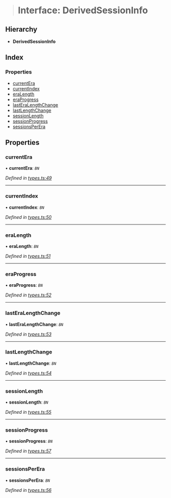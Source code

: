 > # Interface: DerivedSessionInfo

## Hierarchy

* **DerivedSessionInfo**

## Index

### Properties

* [currentEra](_types_.derivedsessioninfo.md#currentera)
* [currentIndex](_types_.derivedsessioninfo.md#currentindex)
* [eraLength](_types_.derivedsessioninfo.md#eralength)
* [eraProgress](_types_.derivedsessioninfo.md#eraprogress)
* [lastEraLengthChange](_types_.derivedsessioninfo.md#lasteralengthchange)
* [lastLengthChange](_types_.derivedsessioninfo.md#lastlengthchange)
* [sessionLength](_types_.derivedsessioninfo.md#sessionlength)
* [sessionProgress](_types_.derivedsessioninfo.md#sessionprogress)
* [sessionsPerEra](_types_.derivedsessioninfo.md#sessionsperera)

## Properties

###  currentEra

• **currentEra**: *`BN`*

*Defined in [types.ts:49](https://github.com/polkadot-js/api/blob/5fe63b4/packages/api-derive/src/types.ts#L49)*

___

###  currentIndex

• **currentIndex**: *`BN`*

*Defined in [types.ts:50](https://github.com/polkadot-js/api/blob/5fe63b4/packages/api-derive/src/types.ts#L50)*

___

###  eraLength

• **eraLength**: *`BN`*

*Defined in [types.ts:51](https://github.com/polkadot-js/api/blob/5fe63b4/packages/api-derive/src/types.ts#L51)*

___

###  eraProgress

• **eraProgress**: *`BN`*

*Defined in [types.ts:52](https://github.com/polkadot-js/api/blob/5fe63b4/packages/api-derive/src/types.ts#L52)*

___

###  lastEraLengthChange

• **lastEraLengthChange**: *`BN`*

*Defined in [types.ts:53](https://github.com/polkadot-js/api/blob/5fe63b4/packages/api-derive/src/types.ts#L53)*

___

###  lastLengthChange

• **lastLengthChange**: *`BN`*

*Defined in [types.ts:54](https://github.com/polkadot-js/api/blob/5fe63b4/packages/api-derive/src/types.ts#L54)*

___

###  sessionLength

• **sessionLength**: *`BN`*

*Defined in [types.ts:55](https://github.com/polkadot-js/api/blob/5fe63b4/packages/api-derive/src/types.ts#L55)*

___

###  sessionProgress

• **sessionProgress**: *`BN`*

*Defined in [types.ts:57](https://github.com/polkadot-js/api/blob/5fe63b4/packages/api-derive/src/types.ts#L57)*

___

###  sessionsPerEra

• **sessionsPerEra**: *`BN`*

*Defined in [types.ts:56](https://github.com/polkadot-js/api/blob/5fe63b4/packages/api-derive/src/types.ts#L56)*